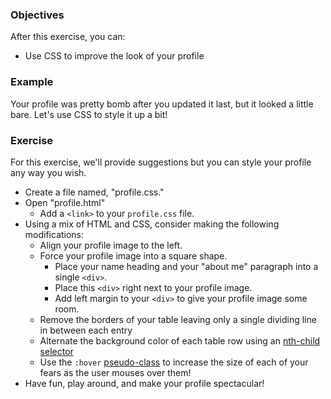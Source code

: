 ### Objectives

After this exercise, you can:

- Use CSS to improve the look of your profile

### Example

Your profile was pretty bomb after you updated it last, but it looked a little bare. Let's use CSS to style it up a bit!

### Exercise

For this exercise, we'll provide suggestions but you can style your profile any way you wish.

- Create a file named, "profile.css."
- Open "profile.html"
  - Add a `<link>` to your `profile.css` file.
- Using a mix of HTML and CSS, consider making the following modifications:
  - Align your profile image to the left.
  - Force your profile image into a square shape.
    - Place your name heading and your "about me" paragraph into a single `<div>`.
    - Place this `<div>` right next to your profile image.
    - Add left margin to your `<div>` to give your profile image some room.
  - Remove the borders of your table leaving only a single dividing line in between each entry
  - Alternate the background color of each table row using an [nth-child selector](https://css-tricks.com/how-nth-child-works/)
  - Use the `:hover` [pseudo-class](http://www.w3schools.com/css/css_pseudo_classes.asp) to increase the size of each of your fears as the user mouses over them!
- Have fun, play around, and make your profile spectacular!